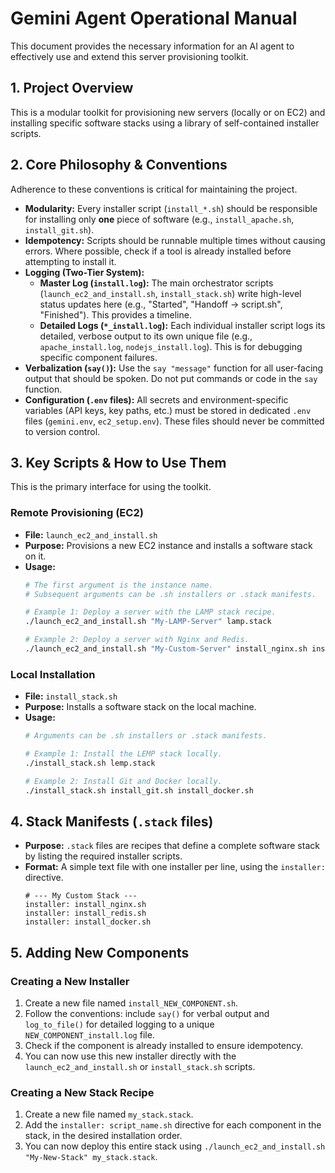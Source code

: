 # Gemini Agent Operational Manual

This document provides the necessary information for an AI agent to effectively use and extend this server provisioning toolkit.

## 1. Project Overview

This is a modular toolkit for provisioning new servers (locally or on EC2) and installing specific software stacks using a library of self-contained installer scripts.

## 2. Core Philosophy & Conventions

Adherence to these conventions is critical for maintaining the project.

*   **Modularity:** Every installer script (`install_*.sh`) should be responsible for installing only **one** piece of software (e.g., `install_apache.sh`, `install_git.sh`).
*   **Idempotency:** Scripts should be runnable multiple times without causing errors. Where possible, check if a tool is already installed before attempting to install it.
*   **Logging (Two-Tier System):**
    *   **Master Log (`install.log`):** The main orchestrator scripts (`launch_ec2_and_install.sh`, `install_stack.sh`) write high-level status updates here (e.g., "Started", "Handoff -> script.sh", "Finished"). This provides a timeline.
    *   **Detailed Logs (`*_install.log`):** Each individual installer script logs its detailed, verbose output to its own unique file (e.g., `apache_install.log`, `nodejs_install.log`). This is for debugging specific component failures.
*   **Verbalization (`say()`):** Use the `say "message"` function for all user-facing output that should be spoken. Do not put commands or code in the `say` function.
*   **Configuration (`.env` files):** All secrets and environment-specific variables (API keys, key paths, etc.) must be stored in dedicated `.env` files (`gemini.env`, `ec2_setup.env`). These files should never be committed to version control.

## 3. Key Scripts & How to Use Them

This is the primary interface for using the toolkit.

### Remote Provisioning (EC2)

*   **File:** `launch_ec2_and_install.sh`
*   **Purpose:** Provisions a new EC2 instance and installs a software stack on it.
*   **Usage:**
    ```bash
    # The first argument is the instance name.
    # Subsequent arguments can be .sh installers or .stack manifests.
    
    # Example 1: Deploy a server with the LAMP stack recipe.
    ./launch_ec2_and_install.sh "My-LAMP-Server" lamp.stack
    
    # Example 2: Deploy a server with Nginx and Redis.
    ./launch_ec2_and_install.sh "My-Custom-Server" install_nginx.sh install_redis.sh
    ```

### Local Installation

*   **File:** `install_stack.sh`
*   **Purpose:** Installs a software stack on the local machine.
*   **Usage:**
    ```bash
    # Arguments can be .sh installers or .stack manifests.
    
    # Example 1: Install the LEMP stack locally.
    ./install_stack.sh lemp.stack
    
    # Example 2: Install Git and Docker locally.
    ./install_stack.sh install_git.sh install_docker.sh
    ```

## 4. Stack Manifests (`.stack` files)

*   **Purpose:** `.stack` files are recipes that define a complete software stack by listing the required installer scripts.
*   **Format:** A simple text file with one installer per line, using the `installer:` directive.
    ```
    # --- My Custom Stack ---
    installer: install_nginx.sh
    installer: install_redis.sh
    installer: install_docker.sh
    ```

## 5. Adding New Components

### Creating a New Installer

1.  Create a new file named `install_NEW_COMPONENT.sh`.
2.  Follow the conventions: include `say()` for verbal output and `log_to_file()` for detailed logging to a unique `NEW_COMPONENT_install.log` file.
3.  Check if the component is already installed to ensure idempotency.
4.  You can now use this new installer directly with the `launch_ec2_and_install.sh` or `install_stack.sh` scripts.

### Creating a New Stack Recipe

1.  Create a new file named `my_stack.stack`.
2.  Add the `installer: script_name.sh` directive for each component in the stack, in the desired installation order.
3.  You can now deploy this entire stack using `./launch_ec2_and_install.sh "My-New-Stack" my_stack.stack`.
